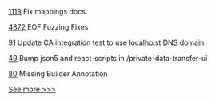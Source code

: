 
[1119](https://github.com/hyperledger/solang/pull/1119) Fix mappings docs

[4872](https://github.com/hyperledger/besu/pull/4872) EOF Fuzzing Fixes

[91](https://github.com/hyperledger-labs/fabric-operator/pull/91) Update CA integration test to use localho.st DNS domain

[49](https://github.com/hyperledger/firefly-samples/pull/49) Bump json5 and react-scripts in /private-data-transfer-ui

[80](https://github.com/hyperledger-labs/acapy-java-client/pull/80) Missing Builder Annotation 


[See more >>>](https://start-here.hyperledger.org/pull-requests)
